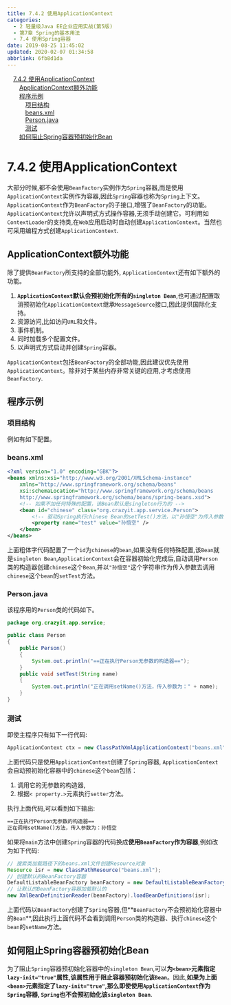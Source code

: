 ```yaml
---
title: 7.4.2 使用ApplicationContext
categories: 
  - 2 轻量级Java EE企业应用实战(第5版)
  - 第7章 Spring的基本用法
  - 7.4 使用Spring容器
date: 2019-08-25 11:45:02
updated: 2020-02-07 01:34:58
abbrlink: 6fb8d1da
---
```

<div id='my_toc'><a href="/JavaReadingNotes/6fb8d1da/#7-4-2-使用ApplicationContext" class="header_1">7.4.2 使用ApplicationContext</a>&nbsp;<br><a href="/JavaReadingNotes/6fb8d1da/#ApplicationContext额外功能" class="header_2">ApplicationContext额外功能</a>&nbsp;<br><a href="/JavaReadingNotes/6fb8d1da/#程序示例" class="header_2">程序示例</a>&nbsp;<br><a href="/JavaReadingNotes/6fb8d1da/#项目结构" class="header_3">项目结构</a>&nbsp;<br><a href="/JavaReadingNotes/6fb8d1da/#beans-xml" class="header_3">beans.xml</a>&nbsp;<br><a href="/JavaReadingNotes/6fb8d1da/#Person-java" class="header_3">Person.java</a>&nbsp;<br><a href="/JavaReadingNotes/6fb8d1da/#测试" class="header_3">测试</a>&nbsp;<br><a href="/JavaReadingNotes/6fb8d1da/#如何阻止Spring容器预初始化Bean" class="header_2">如何阻止Spring容器预初始化Bean</a>&nbsp;<br></div>
<style>.header_1{margin-left: 1em;}.header_2{margin-left: 2em;}.header_3{margin-left: 3em;}.header_4{margin-left: 4em;}.header_5{margin-left: 5em;}.header_6{margin-left: 6em;}</style>
<!--more-->
<script>if (navigator.platform.search('arm')==-1){document.getElementById('my_toc').style.display = 'none';}var e,p = document.getElementsByTagName('p');while (p.length>0) {e = p[0];e.parentElement.removeChild(e);}</script>

<!--end-->
<!--SSTStart-->
# 7.4.2 使用ApplicationContext #
大部分时候,都不会使用`BeanFactory`实例作为`Spring`容器,而是使用`ApplicationContext`实例作为容器,因此`Spring`容器也称为`Spring`上下文。 `ApplicationContext`作为`BeanFactory`的子接口,增强了`BeanFactory`的功能。
`ApplicationContext`允许以声明式方式操作容器,无须手动创建它。可利用如`ContextLoader`的支持类,在`Web`应用启动时自动创建`ApplicationContext`。当然也可采用编程方式创建`ApplicationContext`.
## ApplicationContext额外功能 ##
除了提供`BeanFactory`所支持的全部功能外, `ApplicationContext`还有如下额外的功能。
1. **`ApplicationContext`默认会预初始化所有的`singleton Bean`**,也可通过配置取消预初始化`ApplicationContext`继承`MessageSource`接口,因此提供国际化支持。
2. 资源访问,比如访问`URL`和文件。
3. 事件机制。
4. 同时加载多个配置文件。
5. 以声明式方式启动并创建`Spring`容器。

`ApplicationContext`包括`BeanFactory`的全部功能,因此建议优先使用`ApplicationContext`。除非对于某些内存非常关键的应用,才考虑使用`BeanFactory`.
## 程序示例 ##
### 项目结构 ###

例如有如下配置。
### beans.xml ###
```xml
<?xml version="1.0" encoding="GBK"?>
<beans xmlns:xsi="http://www.w3.org/2001/XMLSchema-instance"
    xmlns="http://www.springframework.org/schema/beans"
    xsi:schemaLocation="http://www.springframework.org/schema/beans
    http://www.springframework.org/schema/beans/spring-beans.xsd">
    <!-- 如果不加任何特殊的配置，该Bean默认是singleton行为的 -->
    <bean id="chinese" class="org.crazyit.app.service.Person">
        <!-- 驱动Spring执行chinese Bean的setTest()方法，以"孙悟空"为传入参数 -->
        <property name="test" value="孙悟空" />
    </bean>
</beans>
```
上面粗体字代码配置了一个`id`为`chinese`的`bean`,如果没有任何特殊配置,该`Bean`就是`singleton Bean`,`ApplicationContext`会在容器初始化完成后,自动调用`Person`类的构造器创建`chinese`这个`Bean`,并以`"孙悟空"`这个字符串作为传入参数去调用`chinese`这个`bean`的`setTest`方法。
### Person.java ###
该程序用的`Person`类的代码如下。
```java
package org.crazyit.app.service;

public class Person
{
    public Person()
    {
        System.out.println("==正在执行Person无参数的构造器==");
    }
    public void setTest(String name)
    {
        System.out.println("正在调用setName()方法，传入参数为：" + name);
    }
}
```
### 测试 ###
即使主程序只有如下一行代码:
```java
ApplicationContext ctx = new ClassPathXmlApplicationContext("beans.xml");
```
上面代码只是使用`ApplicationContext`创建了`Spring`容器, `ApplicationContext`会自动预初始化容器中的`chinese`这个`bean`包括：
1. 调用它的无参数的构造器,
2. 根据`< property.>`元素执行`setter`方法。

执行上面代码,可以看到如下输出:
```cmd
==正在执行Person无参数的构造器==
正在调用setName()方法，传入参数为：孙悟空
```
如果将`main`方法中创建`Spring`容器的代码换成**使用`BeanFactory`作为容器**,例如改为如下代码:
```java
// 搜索类加载路径下的beans.xml文件创建Resource对象
Resource isr = new ClassPathResource("beans.xml");
// 创建默认的BeanFactory容器
DefaultListableBeanFactory beanFactory = new DefaultListableBeanFactory();
// 让默认的BeanFactory容器加载默认的
new XmlBeanDefinitionReader(beanFactory).loadBeanDefinitions(isr);
```
上面代码以`BeanFactory`创建了`Spring`容器,但**`BeanFactory`不会预初始化容器中的`Bean`**,因此执行上面代码不会看到调用`Person`类的构造器、执行`chinese`这个`bean`的`setName`方法。
## 如何阻止Spring容器预初始化Bean ##
为了阻止`Spring`容器预初始化容器中的`singleton Bean`,可以**为`<bean>`元素指定`lazy-init="true"`属性,该属性用于阻止容器预初始化该`Bean`**。因此,**如果为上面`<bean>`元素指定了`lazy-init="true"`,那么即使使用`ApplicationContext`作为`Spring`容器, `Spring`也不会预初始化该`singleton Bean`**.
<!--SSTStop-->

